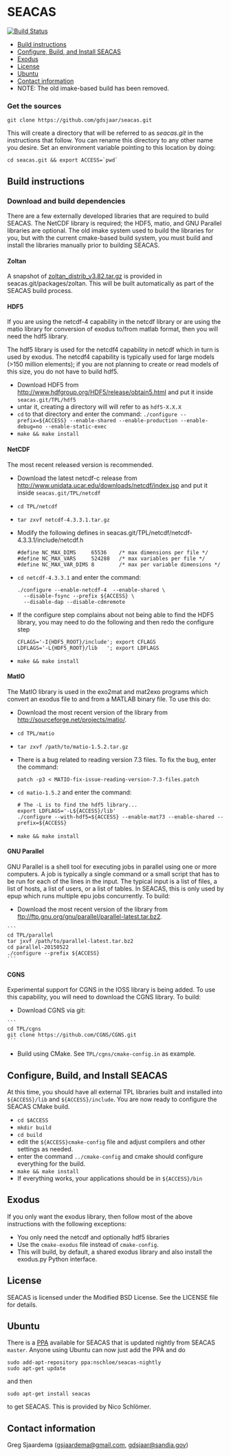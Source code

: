 # SEACAS
[![Build Status](https://travis-ci.org/gdsjaar/seacas.svg?branch=master)](https://travis-ci.org/gdsjaar/seacas)

* [Build instructions](#build-instructions)
* [Configure, Build, and Install SEACAS](#configure,-build,-and-install-seacas)
* [Exodus](#exodus)
* [License](#license)
* [Ubuntu](#ubuntu)
* [Contact information](#contact-information)
*  NOTE: The old imake-based build has been removed.

### Get the sources
```
git clone https://github.com/gdsjaar/seacas.git
```
This will create a directory that will be referred to as _seacas.git_ in
the instructions that follow. You can rename this directory to any
other name you desire. Set an environment variable pointing to this
location by doing:
```
cd seacas.git && export ACCESS=`pwd`
```

## Build instructions

### Download and build dependencies

There are a few externally developed libraries that are required to
build SEACAS.  The NetCDF library is required; the HDF5, matio, and
GNU Parallel libraries are optional.  The old imake system used to build
the libraries for you, but with the current cmake-based build system,
you must build and install the libraries manually prior to building
SEACAS.

#### Zoltan
A snapshot of [zoltan_distrib_v3.82.tar.gz](http://www.cs.sandia.gov/Zoltan/Zoltan_download.html) is provided in seacas.git/packages/zoltan.  This will be built automatically as part of the SEACAS build process.

#### HDF5
If you are using the netcdf-4 capability in the netcdf library or are using the matio library for conversion of exodus to/from matlab format, then you will need the hdf5 library. 

The hdf5 library is used for the netcdf4 capability in netcdf which in
turn is used by exodus.  The netcdf4 capability is typically used for
large models (>150 million elements); if you are not planning to
create or read models of this size, you do not have to build hdf5. 

   * Download HDF5 from http://www.hdfgroup.org/HDF5/release/obtain5.html and put it inside `seacas.git/TPL/hdf5`
   * untar it, creating a directory will will refer to as `hdf5-X.X.X`
   * `cd` to that directory and enter the command:
    ```
    ./configure --prefix=${ACCESS} --enable-shared --enable-production --enable-debug=no --enable-static-exec
    ```
   * `make && make install`

#### NetCDF
The most recent released version is recommended. 

 * Download the latest netcdf-c release from http://www.unidata.ucar.edu/downloads/netcdf/index.jsp and put it inside `seacas.git/TPL/netcdf`
 * `cd TPL/netcdf`
 * `tar zxvf netcdf-4.3.3.1.tar.gz`
 * Modify the following defines in seacas.git/TPL/netcdf/netcdf-4.3.3.1/include/netcdf.h

    ```
    #define NC_MAX_DIMS     65536    /* max dimensions per file */
    #define NC_MAX_VARS     524288   /* max variables per file */
    #define NC_MAX_VAR_DIMS 8        /* max per variable dimensions */
    ```

 * `cd netcdf-4.3.3.1` and enter the command:
    ```
    ./configure --enable-netcdf-4  --enable-shared \
      --disable-fsync --prefix ${ACCESS} \
      --disable-dap --disable-cdmremote
    ```

 * If the configure step complains about not being able to find the
   HDF5 library, you may need to do the following and then redo the
   configure step
    ```
    CFLAGS='-I{HDF5_ROOT}/include'; export CFLAGS
    LDFLAGS='-L{HDF5_ROOT}/lib   '; export LDFLAGS
    ```

 * `make && make install`

#### MatIO
The MatIO library is used in the exo2mat and mat2exo programs which convert an exodus file to and from a MATLAB binary file.  To use this do:

 * Download the most recent version of the library from http://sourceforge.net/projects/matio/.
 * `cd TPL/matio`
 * `tar zxvf /path/to/matio-1.5.2.tar.gz`
 * There is a bug related to reading version 7.3 files. To fix the bug, enter the command:
   ```
   patch -p3 < MATIO-fix-issue-reading-version-7.3-files.patch
   ```

 * `cd matio-1.5.2` and enter the command:
    ```
    # The -L is to find the hdf5 library...
    export LDFLAGS='-L${ACCESS}/lib'
    ./configure --with-hdf5=${ACCESS} --enable-mat73 --enable-shared --prefix=${ACCESS}
    ```
    
 * `make && make install`

#### GNU Parallel

GNU Parallel is a shell tool for executing jobs in parallel using one or more computers. A job is typically a single command or a small script that has to be run for each of the lines in the input. The typical input is a list of files, a list of hosts, a list of users, or a list of tables.  In SEACAS, this is only used by epup which runs multiple epu jobs concurrently.  To build:

   * Download the most recent version of the library from ftp://ftp.gnu.org/gnu/parallel/parallel-latest.tar.bz2.

    ```
    cd TPL/parallel
    tar jxvf /path/to/parallel-latest.tar.bz2
    cd parallel-20150522
    ./configure --prefix ${ACCESS}
    ```
    
#### CGNS
Experimental support for CGNS in the IOSS library is being added.  To use this capability, you will need to download the CGNS library.  To build:

   * Download CGNS via git:

    ```
    cd TPL/cgns
    git clone https://github.com/CGNS/CGNS.git
    ```
   * Build using CMake.  See `TPL/cgns/cmake-config.in` as example.

## Configure, Build, and Install SEACAS
At this time, you should have all external TPL libraries built and
installed into `${ACCESS}/lib` and `${ACCESS}/include`. You are now ready
to configure the SEACAS CMake build.

   * `cd $ACCESS`
   * `mkdir build`
   * `cd build`
   * edit the `${ACCESS}cmake-config` file and adjust compilers and
     other settings as needed. 
   * enter the command `../cmake-config` and cmake should configure everything for the build.
   * `make && make install`
   * If everything works, your applications should be in `${ACCESS}/bin`

## Exodus
If you only want the exodus library, then follow most of the above instructions with the following exceptions:
  * You only need the netcdf and optionally hdf5 libraries
  * Use the `cmake-exodus` file instead of `cmake-config`.
  * This will build, by default, a shared exodus library and also install the exodus.py Python interface.

## License

SEACAS is licensed under the Modified BSD License.  See the LICENSE  file for details.

## Ubuntu
There is a [PPA](https://launchpad.net/~nschloe/+archive/ubuntu/seacas-nightly/) available for SEACAS that is updated nightly from SEACAS `master`. Anyone using Ubuntu can now just add the PPA and do
```
sudo add-apt-repository ppa:nschloe/seacas-nightly
sudo apt-get update
```
and then
```
sudo apt-get install seacas
```
to get SEACAS. This is provided by Nico Schlömer.

## Contact information

 Greg Sjaardema  (gsjaardema@gmail.com, gdsjaar@sandia.gov)
      
